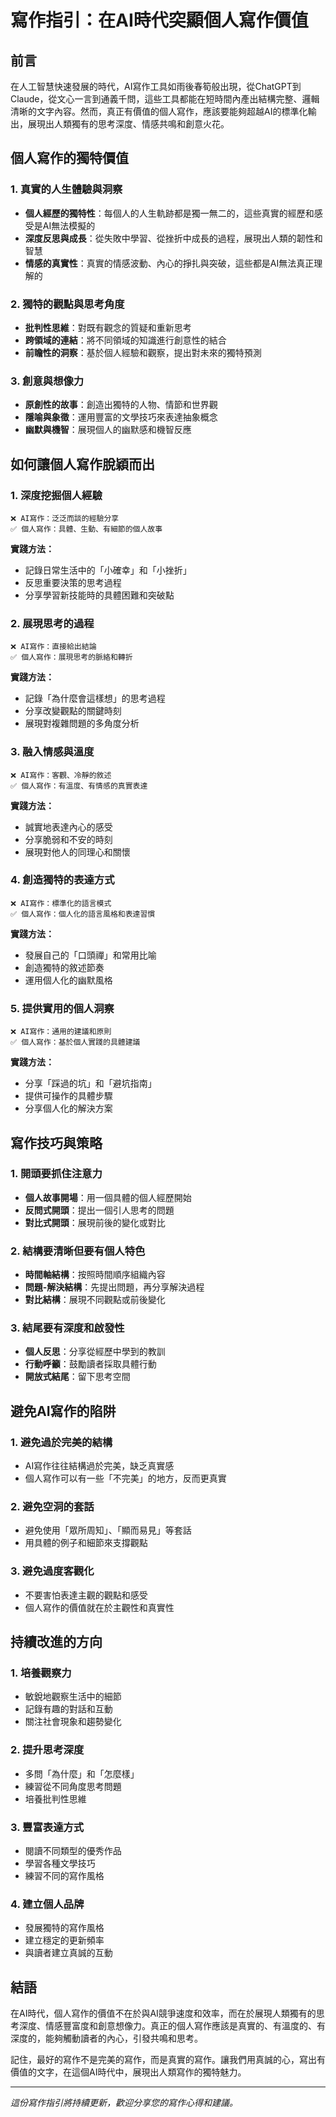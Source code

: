 # 寫作指引：在AI時代突顯個人寫作價值

## 前言

在人工智慧快速發展的時代，AI寫作工具如雨後春筍般出現，從ChatGPT到Claude，從文心一言到通義千問，這些工具都能在短時間內產出結構完整、邏輯清晰的文字內容。然而，真正有價值的個人寫作，應該要能夠超越AI的標準化輸出，展現出人類獨有的思考深度、情感共鳴和創意火花。

## 個人寫作的獨特價值

### 1. 真實的人生體驗與洞察
- **個人經歷的獨特性**：每個人的人生軌跡都是獨一無二的，這些真實的經歷和感受是AI無法模擬的
- **深度反思與成長**：從失敗中學習、從挫折中成長的過程，展現出人類的韌性和智慧
- **情感的真實性**：真實的情感波動、內心的掙扎與突破，這些都是AI無法真正理解的

### 2. 獨特的觀點與思考角度
- **批判性思維**：對既有觀念的質疑和重新思考
- **跨領域的連結**：將不同領域的知識進行創意性的結合
- **前瞻性的洞察**：基於個人經驗和觀察，提出對未來的獨特預測

### 3. 創意與想像力
- **原創性的故事**：創造出獨特的人物、情節和世界觀
- **隱喻與象徵**：運用豐富的文學技巧來表達抽象概念
- **幽默與機智**：展現個人的幽默感和機智反應

## 如何讓個人寫作脫穎而出

### 1. 深度挖掘個人經驗
```
❌ AI寫作：泛泛而談的經驗分享
✅ 個人寫作：具體、生動、有細節的個人故事
```

**實踐方法：**
- 記錄日常生活中的「小確幸」和「小挫折」
- 反思重要決策的思考過程
- 分享學習新技能時的具體困難和突破點

### 2. 展現思考的過程
```
❌ AI寫作：直接給出結論
✅ 個人寫作：展現思考的脈絡和轉折
```

**實踐方法：**
- 記錄「為什麼會這樣想」的思考過程
- 分享改變觀點的關鍵時刻
- 展現對複雜問題的多角度分析

### 3. 融入情感與溫度
```
❌ AI寫作：客觀、冷靜的敘述
✅ 個人寫作：有溫度、有情感的真實表達
```

**實踐方法：**
- 誠實地表達內心的感受
- 分享脆弱和不安的時刻
- 展現對他人的同理心和關懷

### 4. 創造獨特的表達方式
```
❌ AI寫作：標準化的語言模式
✅ 個人寫作：個人化的語言風格和表達習慣
```

**實踐方法：**
- 發展自己的「口頭禪」和常用比喻
- 創造獨特的敘述節奏
- 運用個人化的幽默風格

### 5. 提供實用的個人洞察
```
❌ AI寫作：通用的建議和原則
✅ 個人寫作：基於個人實踐的具體建議
```

**實踐方法：**
- 分享「踩過的坑」和「避坑指南」
- 提供可操作的具體步驟
- 分享個人化的解決方案

## 寫作技巧與策略

### 1. 開頭要抓住注意力
- **個人故事開場**：用一個具體的個人經歷開始
- **反問式開頭**：提出一個引人思考的問題
- **對比式開頭**：展現前後的變化或對比

### 2. 結構要清晰但要有個人特色
- **時間軸結構**：按照時間順序組織內容
- **問題-解決結構**：先提出問題，再分享解決過程
- **對比結構**：展現不同觀點或前後變化

### 3. 結尾要有深度和啟發性
- **個人反思**：分享從經歷中學到的教訓
- **行動呼籲**：鼓勵讀者採取具體行動
- **開放式結尾**：留下思考空間

## 避免AI寫作的陷阱

### 1. 避免過於完美的結構
- AI寫作往往結構過於完美，缺乏真實感
- 個人寫作可以有一些「不完美」的地方，反而更真實

### 2. 避免空洞的套話
- 避免使用「眾所周知」、「顯而易見」等套話
- 用具體的例子和細節來支撐觀點

### 3. 避免過度客觀化
- 不要害怕表達主觀的觀點和感受
- 個人寫作的價值就在於主觀性和真實性

## 持續改進的方向

### 1. 培養觀察力
- 敏銳地觀察生活中的細節
- 記錄有趣的對話和互動
- 關注社會現象和趨勢變化

### 2. 提升思考深度
- 多問「為什麼」和「怎麼樣」
- 練習從不同角度思考問題
- 培養批判性思維

### 3. 豐富表達方式
- 閱讀不同類型的優秀作品
- 學習各種文學技巧
- 練習不同的寫作風格

### 4. 建立個人品牌
- 發展獨特的寫作風格
- 建立穩定的更新頻率
- 與讀者建立真誠的互動

## 結語

在AI時代，個人寫作的價值不在於與AI競爭速度和效率，而在於展現人類獨有的思考深度、情感豐富度和創意想像力。真正的個人寫作應該是真實的、有溫度的、有深度的，能夠觸動讀者的內心，引發共鳴和思考。

記住，最好的寫作不是完美的寫作，而是真實的寫作。讓我們用真誠的心，寫出有價值的文字，在這個AI時代中，展現出人類寫作的獨特魅力。

---

*這份寫作指引將持續更新，歡迎分享您的寫作心得和建議。*
